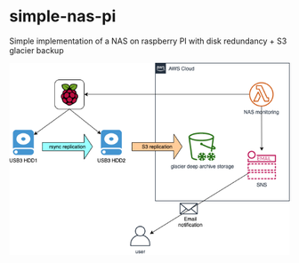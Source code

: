 # simple-nas-pi

Simple implementation of a NAS on raspberry PI with disk redundancy + S3 glacier backup

![Architecture](/diagram/architecture.png)
